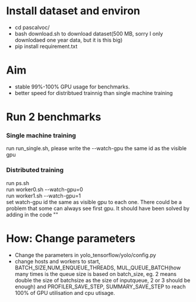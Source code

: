 # Install dataset and environ
- cd pascalvoc/  
- bash download.sh  to download dataset(500 MB, sorry I only downlodaed one year data, but it is this big)
- pip install requirement.txt  


# Aim
- stable 99%-100% GPU usage for benchmarks.
- better speed for distribtued trainnig than single machine training 

#  Run 2 benchmarks
### Single machine training 
run run_single.sh, please write the --watch-gpu the same id as the visible gpu
### Distributed training  
run ps.sh  
run worker0.sh --watch-gpu=0  
run worker1.sh  --watch-gpu=1  
set watch-gpu id the same as visible gpu to each one. There could be a problem that some can always see first gpu.
It should have been solved by adding in the code ""

# How: Change parameters 
- Change the parameters in yolo_tensorflow/yolo/config.py  
- change hosts and workers to start, BATCH_SIZE,NUM_ENQUEUE_THREADS, MUL_QUEUE_BATCH(how many times is the queue size is based on batch_size, eg. 2 means double the size of batchsize as the size of inputqueue, 2 or 3 should be enough) and PROFILER_SAVE_STEP, SUMMARY_SAVE_STEP to reach 100% of GPU utilisation and cpu utisage.
